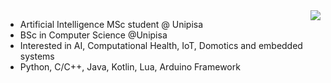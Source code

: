 
 <img class="img" src="https://github-readme-stats.vercel.app/api?username=vornao&show_icons=true&theme=midnight-purple&count_private=true" align="right"/>

- Artificial Intelligence MSc student @ Unipisa 
- BSc in Computer Science @Unipisa
- Interested in AI, Computational Health, IoT, Domotics and embedded systems
- Python, C/C++, Java, Kotlin, Lua, Arduino Framework




